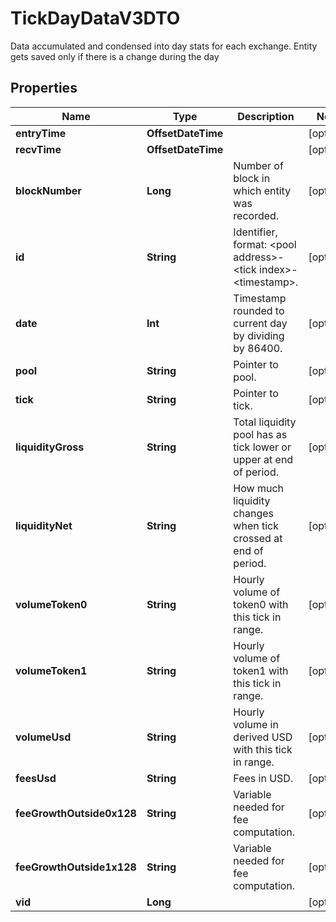 

# TickDayDataV3DTO

Data accumulated and condensed into day stats for each exchange. Entity gets saved only if there is a change during the day

## Properties

Name | Type | Description | Notes
------------ | ------------- | ------------- | -------------
**entryTime** | **OffsetDateTime** |  |  [optional]
**recvTime** | **OffsetDateTime** |  |  [optional]
**blockNumber** | **Long** | Number of block in which entity was recorded. |  [optional]
**id** | **String** | Identifier, format: &lt;pool address&gt;-&lt;tick index&gt;-&lt;timestamp&gt;. |  [optional]
**date** | **Int** | Timestamp rounded to current day by dividing by 86400. |  [optional]
**pool** | **String** | Pointer to pool. |  [optional]
**tick** | **String** | Pointer to tick. |  [optional]
**liquidityGross** | **String** | Total liquidity pool has as tick lower or upper at end of period. |  [optional]
**liquidityNet** | **String** | How much liquidity changes when tick crossed at end of period. |  [optional]
**volumeToken0** | **String** | Hourly volume of token0 with this tick in range. |  [optional]
**volumeToken1** | **String** | Hourly volume of token1 with this tick in range. |  [optional]
**volumeUsd** | **String** | Hourly volume in derived USD with this tick in range. |  [optional]
**feesUsd** | **String** | Fees in USD. |  [optional]
**feeGrowthOutside0x128** | **String** | Variable needed for fee computation. |  [optional]
**feeGrowthOutside1x128** | **String** | Variable needed for fee computation. |  [optional]
**vid** | **Long** |  |  [optional]



